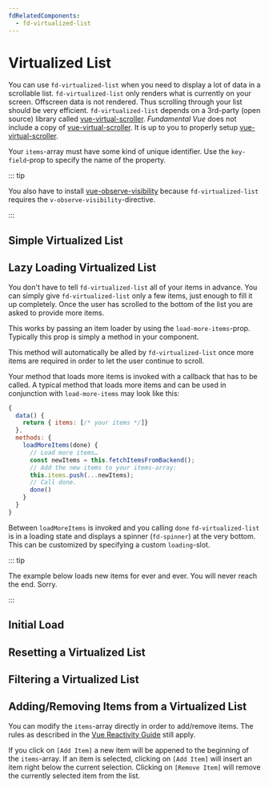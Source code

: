```yaml
---
fdRelatedComponents:
  - fd-virtualized-list
---
```


# Virtualized List

You can use `fd-virtualized-list` when you need to display a lot of data in a scrollable list. `fd-virtualized-list` only renders what is currently on your screen. Offscreen data is not rendered. Thus scrolling through your list should be very efficient. `fd-virtualized-list` depends on a 3rd-party (open source) library called [vue-virtual-scroller](https://github.com/Akryum/vue-virtual-scroller). *Fundamental Vue* does not include a copy of [vue-virtual-scroller](https://github.com/Akryum/vue-virtual-scroller). It is up to you to properly setup [vue-virtual-scroller](https://github.com/Akryum/vue-virtual-scroller).

Your `items`-array must have some kind of unique identifier. Use the `key-field`-prop to specify the name of the property.

::: tip

You also have to install [vue-observe-visibility](https://github.com/Akryum/vue-observe-visibility) because `fd-virtualized-list` requires the `v-observe-visibility`-directive.

:::

## Simple Virtualized List

<d-example name="virtualized-list-default">
</d-example>

## Lazy Loading Virtualized List


You don't have to tell `fd-virtualized-list` all of your items in advance. You can simply give `fd-virtualized-list` only a few items, just enough to fill it up completely. Once the user has scrolled to the bottom of the list you are asked to provide more items.

This works by passing an item loader by using the `load-more-items`-prop. Typically this prop is simply a method in your component.

This method will automatically be alled by `fd-virtualized-list` once more items are required in order to let the user continue to scroll.

Your method that loads more items is invoked with a callback that has to be called. A typical method that loads more items and can be used in conjunction with `load-more-items` may look like this:

```js
{
  data() {
    return { items: [/* your items */]}
  },
  methods: {
    loadMoreItems(done) {
      // Load more items…
      const newItems = this.fetchItemsFromBackend();
      // Add the new items to your items-array:
      this.items.push(...newItems);
      // Call done.
      done()
    }
  }
}
```

Between `loadMoreItems` is invoked and you calling `done` `fd-virtualized-list` is in a loading state and displays a spinner (`fd-spinner`) at the very bottom. This can be customized by specifying a custom `loading`-slot.

::: tip

The example below loads new items for ever and ever. You will never reach the end. Sorry.

:::

<d-example name="virtualized-list-loading-more">
</d-example>

## Initial Load

<d-example name="virtualized-list-initial-load">
</d-example>

## Resetting a Virtualized List

<d-example name="virtualized-list-reset">
</d-example>

## Filtering a Virtualized List

<d-example name="virtualized-list-filter">
</d-example>

## Adding/Removing Items from a Virtualized List

You can modify the `items`-array directly in order to add/remove items. The rules as described in the [Vue Reactivity Guide](https://vuejs.org/v2/guide/reactivity.html) still apply.

If you click on `[Add Item]` a new item will be appened to the beginning of the `items`-array.
If an item is selected, clicking on `[Add Item]` will insert an item right below the current selection.
Clicking on `[Remove Item]` will remove the currently selected item from the list.

<d-example name="virtualized-list-mutate">
</d-example>